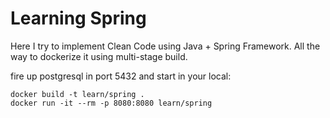 # Learning Spring

Here I try to implement Clean Code using Java + Spring Framework. All the way to dockerize it using multi-stage build.

fire up postgresql in port 5432 and start in your local:
```
docker build -t learn/spring .
docker run -it --rm -p 8080:8080 learn/spring
```